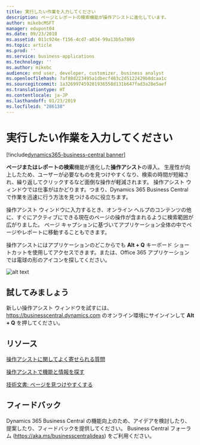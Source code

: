 ```yaml
---
title: 実行したい作業を入力してください
description: ページとレポートの検索機能が操作アシストに進化しています。
author: mikebcMSFT
manager: edupont04
ms.date: 09/23/2018
ms.assetid: 011c924e-f156-4cd7-a034-99a13b5a7869
ms.topic: article
ms.prod: ''
ms.service: business-applications
ms.technology: ''
ms.author: mikebc
audience: end user, developer, customizer, business analyst
ms.openlocfilehash: 7af88d223495a1dbecf483c2d5122429b8dcaa1c
ms.sourcegitcommit: 1a326997459281936558d131b647fad3a28e5aef
ms.translationtype: HT
ms.contentlocale: ja-JP
ms.lasthandoff: 01/23/2019
ms.locfileid: "286138"
---
```

#  <a name="tell-me-what-you-want-to-do"></a>実行したい作業を入力してください

[!include[dynamics365-business-central banner](../includes/dynamics365-business-central.md)]


**ページまたはレポートの検索**機能が進化した**操作アシスト**の導入。 生産性が向上したため、ユーザーが必要なものを見つけやすくなり、検索の時間が短縮され、繰り返してクリックするなど面倒な操作が軽減されます。 操作アシスト ウィンドウでは仕事がはかどります。つまり、Dynamics 365 Business Central で作業を迅速に行う方法を見つけるのに役立ちます。

操作アシスト ウィンドウに入力するとき、オンライン ヘルプのコンテンツの他に、すぐにアクティブにできる現在のページの操作が含まれるように検索範囲が広がりました。 ページ キャプションに基づいてアプリケーション全体の中でページやレポートに移動することもできます。

操作アシストにはアプリケーションのどこからでも **Alt + Q** キーボード ショートカットを使用してアクセスできます。または、Office 365 アプリケーションでは電球の形のアイコンを探してください。


![alt text](media/search-dialog.png "顧客リストから操作アシストを使用したときの結果を表示しているウィンドウ。")

<!--
### Who uses these features
These features are intended for all users and are available without any additional setup.
## Status
### Availability
Cloud, on-premises, hybrid
### Regional availability
No regional restrictions. Available in all Dynamics 365 Business Central supported markets.
-->

## <a name="try-it-now"></a>試してみましょう
新しい操作アシスト ウィンドウを試すには、https://businesscentral.dynamics.com のオンライン環境にサインインして **Alt + Q** を押してください。

## <a name="resources"></a>リソース
[操作アシストに関してよく寄せられる質問](https://docs.microsoft.com/en-us/dynamics365/business-central/ui-search-faq)

[操作アシストで機能と情報を探す](https://docs.microsoft.com/en-us/dynamics365/business-central/ui-search)

[技術文書: ページを見つけやすくする](https://docs.microsoft.com/en-us/dynamics365/business-central/dev-itpro/developer/devenv-al-menusuite-functionality)

## <a name="tell-us-what-you-think"></a>フィードバック
Dynamics 365 Business Central の機能向上のため、アイデアを検討したり、提案したり、フィードバックを提供してください。 Business Central フォーラム (https://aka.ms/businesscentralideas) をご利用ください。
